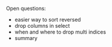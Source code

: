 Open questions:
   * easier way to sort reversed
   * drop columns in select
   * when and where to drop multi indices
   * summary

